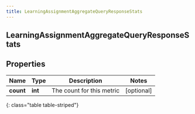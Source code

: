 ```yaml
---
title: LearningAssignmentAggregateQueryResponseStats
---
```

## LearningAssignmentAggregateQueryResponseStats

## Properties

|Name | Type | Description | Notes|
|------------ | ------------- | ------------- | -------------|
| **count** | **int** | The count for this metric | [optional] |
{: class="table table-striped"}


